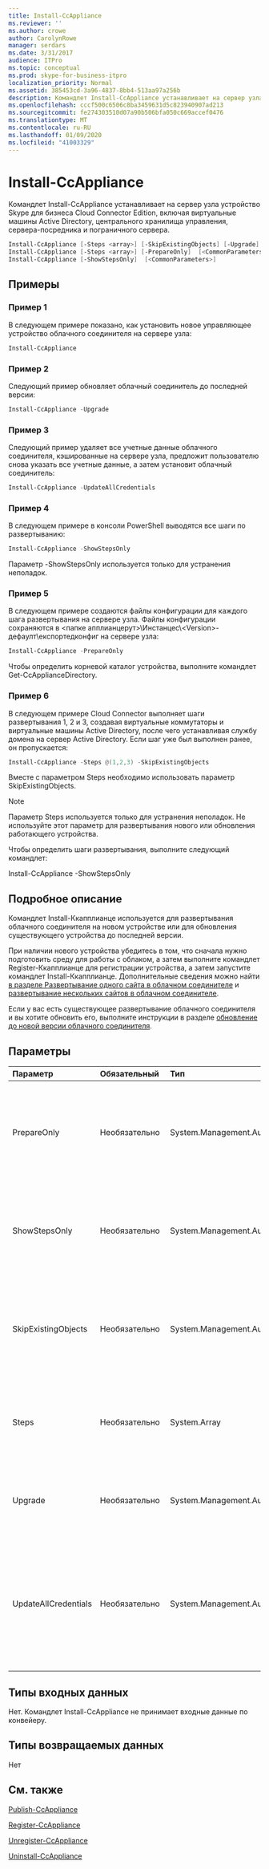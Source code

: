 ```yaml
---
title: Install-CcAppliance
ms.reviewer: ''
ms.author: crowe
author: CarolynRowe
manager: serdars
ms.date: 3/31/2017
audience: ITPro
ms.topic: conceptual
ms.prod: skype-for-business-itpro
localization_priority: Normal
ms.assetid: 385453cd-3a96-4837-8bb4-513aa97a256b
description: Командлет Install-CcAppliance устанавливает на сервер узла устройство Skype для бизнеса Cloud Connector Edition, включая виртуальные машины Active Directory, центрального хранилища управления, сервера-посредника и пограничного сервера.
ms.openlocfilehash: cccf500c6506c8ba3459631d5c823940907ad213
ms.sourcegitcommit: fe274303510d07a90b506bfa050c669accef0476
ms.translationtype: MT
ms.contentlocale: ru-RU
ms.lasthandoff: 01/09/2020
ms.locfileid: "41003329"
---
```

# <a name="install-ccappliance"></a>Install-CcAppliance
 
Командлет Install-CcAppliance устанавливает на сервер узла устройство Skype для бизнеса Cloud Connector Edition, включая виртуальные машины Active Directory, центрального хранилища управления, сервера-посредника и пограничного сервера. 
  
```powershell
Install-CcAppliance [-Steps <array>] [-SkipExistingObjects] [-Upgrade] [-UpdateAllCredentials] [<CommonParameters>]
Install-CcAppliance [-Steps <array>] [-PrepareOnly]  [<CommonParameters>]
Install-CcAppliance [-ShowStepsOnly]  [<CommonParameters>]
```

## <a name="examples"></a>Примеры
<a name="Examples"> </a>

### <a name="example-1"></a>Пример 1

В следующем примере показано, как установить новое управляющее устройство облачного соединителя на сервере узла:
  
```powershell
Install-CcAppliance
```

### <a name="example-2"></a>Пример 2

Следующий пример обновляет облачный соединитель до последней версии:
  
```powershell
Install-CcAppliance -Upgrade
```

### <a name="example-3"></a>Пример 3

Следующий пример удаляет все учетные данные облачного соединителя, кэшированные на сервере узла, предложит пользователю снова указать все учетные данные, а затем установит облачный соединитель:
  
```powershell
Install-CcAppliance -UpdateAllCredentials
```

### <a name="example-4"></a>Пример 4

В следующем примере в консоли PowerShell выводятся все шаги по развертыванию:
  
```powershell
Install-CcAppliance -ShowStepsOnly
```

Параметр -ShowStepsOnly используется только для устранения неполадок.
  
### <a name="example-5"></a>Пример 5

В следующем примере создаются файлы конфигурации для каждого шага развертывания на сервере узла. Файлы конфигурации сохраняются в \<папке апплианцерут\>\Инстанцес\\<Version\>-дефаулт\експортедконфиг на сервере узла:
  
```powershell
Install-CcAppliance -PrepareOnly
```

Чтобы определить корневой каталог устройства, выполните командлет Get-CcApplianceDirectory. 
  
### <a name="example-6"></a>Пример 6

В следующем примере Cloud Connector выполняет шаги развертывания 1, 2 и 3, создавая виртуальные коммутаторы и виртуальные машины Active Directory, после чего устанавливая службу домена на сервер Active Directory. Если шаг уже был выполнен ранее, он пропускается:
  
```powershell
Install-CcAppliance -Steps @(1,2,3) -SkipExistingObjects
```

Вместе с параметром Steps необходимо использовать параметр SkipExistingObjects.
  
> [!NOTE]
> Параметр Steps используется только для устранения неполадок. Не используйте этот параметр для развертывания нового или обновления работающего устройства. 
  
Чтобы определить шаги развертывания, выполните следующий командлет:
  
Install-CcAppliance -ShowStepsOnly
  
## <a name="detailed-description"></a>Подробное описание
<a name="DetailedDescription"> </a>

Командлет Install-Ккапплианце используется для развертывания облачного соединителя на новом устройстве или для обновления существующего устройства до последней версии.
  
При наличии нового устройства убедитесь в том, что сначала нужно подготовить среду для работы с облаком, а затем выполните командлет Register-Ккапплианце для регистрации устройства, а затем запустите командлет Install-Ккапплианце. Дополнительные сведения можно найти [в разделе Развертывание одного сайта в облачном соединителе](deploy-a-single-site-in-cloud-connector.md) и [развертывание нескольких сайтов в облачном соединителе](deploy-multiple-sites-in-cloud-connector.md). 
  
Если у вас есть существующее развертывание облачного соединителя и вы хотите обновить его, выполните инструкции в разделе [обновление до новой версии облачного соединителя](upgrade-to-a-new-version-of-cloud-connector.md).
  
## <a name="parameters"></a>Параметры
<a name="DetailedDescription"> </a>

|**Параметр**|**Обязательный**|**Тип**|**Описание**|
|:-----|:-----|:-----|:-----|
|PrepareOnly  <br/> |Необязательно  <br/> |System.Management.Automation.SwitchParameter  <br/> | Создает файлы конфигурации для каждого шага развертывания. Этот параметр используется только для устранения неполадок.  <br/> |
|ShowStepsOnly  <br/> |Необязательно  <br/> |System.Management.Automation.SwitchParameter  <br/> |Отображает только названия шагов развертывания. Этот параметр используется только для устранения неполадок.  <br/> |
|SkipExistingObjects  <br/> |Необязательно  <br/> |System.Management.Automation.SwitchParameter  <br/> |Этот параметр используется вместе с параметром Steps. Этот параметр используется только для устранения неполадок.  <br/> |
|Steps  <br/> |Необязательно   <br/> |System.Array  <br/> |Выполняет шаги развертывания. Этот параметр используется только для устранения неполадок.  <br/> |
|Upgrade  <br/> |Необязательно  <br/> |System.Management.Automation.SwitchParameter  <br/> |Обновляет существующее развертывание Cloud Connector до последней версии.  <br/> |
|UpdateAllCredentials  <br/> |Необязательно  <br/> |System.Management.Automation.SwitchParameter  <br/> |Удалите все учетные данные облачного соединителя из кэша. Отображает запрос для ввода пользователем новых учетных данных для установки.  <br/> |
   
## <a name="input-types"></a>Типы входных данных
<a name="InputTypes"> </a>

Нет. Командлет Install-CcAppliance не принимает входные данные по конвейеру.
  
## <a name="return-types"></a>Типы возвращаемых данных
<a name="ReturnTypes"> </a>

Нет
  
## <a name="see-also"></a>См. также
<a name="ReturnTypes"> </a>

[Publish-CcAppliance](publish-ccappliance.md)
  
[Register-CcAppliance](register-ccappliance.md)
  
[Unregister-CcAppliance](unregister-ccappliance.md)
  
[Uninstall-CcAppliance](uninstall-ccappliance.md)
  

